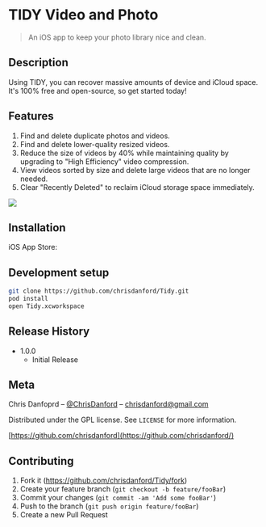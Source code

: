

# TIDY Video and Photo
> An iOS app to keep your photo library nice and clean.

## Description
Using TIDY, you can recover massive amounts of device and iCloud space.  It's 100% free and open-source, so get started today!

## Features
1) Find and delete duplicate photos and videos.
2) Find and delete lower-quality resized videos.
3) Reduce the size of videos by 40% while maintaining quality by upgrading to "High Efficiency" video compression.
4) View videos sorted by size and delete large videos that are no longer needed.
5) Clear "Recently Deleted" to reclaim iCloud storage space immediately.


![](header.png)

## Installation

iOS App Store: 

## Development setup

```sh
git clone https://github.com/chrisdanford/Tidy.git
pod install
open Tidy.xcworkspace
```

## Release History

* 1.0.0
    * Initial Release

## Meta

Chris Danfoprd – [@ChrisDanford](https://twitter.com/chrisdanford) – chrisdanford@gmail.com

Distributed under the GPL license. See ``LICENSE`` for more information.

[https://github.com/chrisdanford](https://github.com/chrisdanford/)

## Contributing

1. Fork it (<https://github.com/chrisdanford/Tidy/fork>)
2. Create your feature branch (`git checkout -b feature/fooBar`)
3. Commit your changes (`git commit -am 'Add some fooBar'`)
4. Push to the branch (`git push origin feature/fooBar`)
5. Create a new Pull Request
